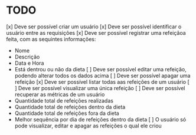 # TODO
[x] Deve ser possível criar um usuário
[x] Deve ser possível identificar o usuário entre as requisições
[x] Deve ser possível registrar uma refeiçãoa feita, com as sequintes informações:
   - Nome
   - Descrição
   - Data e Hora
   - Está dentrou ou não da dieta
[ ] Deve ser possível editar uma refeição, podendo alterar todos os dados acima
[ ] Deve ser possível apagar uma refeição
[x] Deve ser possível listar todas aas refeições de um usuário
[ ] Deve ser possível visualizar uma única refeição
[ ] Deve ser possível recuperar as métricas de um usuário
   - Quantidade total de refeições realizadas
   - Quantidade total de refeições dentro da dieta
   - Quantidade total de refeições fora da dieta
   - Melhor sequência por dia de refeições dentro da dieta
[ ] O usuário só pode visualizar, editar e apagar as refeições o qual ele criou
